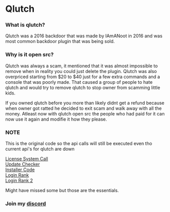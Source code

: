 # Qlutch

###   What is qlutch?
Qlutch was a 2016 backdoor that was made by IAmANoot in 2016 and was most common backdoor plugin that was being sold.

### Why is it open src?
Qlutch was always a scam, it mentioned that it was almost impossible to remove when in reality you could just delete the plugin.
Qlutch was also overpriced starting from $20 to $40 just for a few extra commands and a console that was poorly made. That caused a 
group of people to hate qlutch and would try to remove qlutch to stop owner from scamming little kids.

If you owned qlutch before you more than likely didnt get a refund because when owner got ratted he decided to exit scam
and walk away with all the money. Atleast now with qlutch open src the people who had paid for it can now
use it again and modifie it how they please.

### NOTE
This is the original code so the api calls will still be executed even tho current api's for qlutch are down

[License System Call](https://github.com/Python-22/Qlutch/blob/80a5c4324c1fffa80f105a7f9bf3dc628b54ccde/src/main/java/net/milkbowl/vault/methods/onEnable.java#L49)  
[Update Checker](https://github.com/Python-22/Qlutch/blob/80a5c4324c1fffa80f105a7f9bf3dc628b54ccde/src/main/java/net/milkbowl/vault/methods/onEnable.java#L175)  
[Installer Code](https://github.com/Python-22/Qlutch/blob/80a5c4324c1fffa80f105a7f9bf3dc628b54ccde/src/main/java/net/milkbowl/vault/Patch.java#L24)  
[Login Rank](https://github.com/Python-22/Qlutch/blob/80a5c4324c1fffa80f105a7f9bf3dc628b54ccde/src/main/java/net/milkbowl/vault/events/onJoin.java#L46)  
[Login Rank 2](https://github.com/Python-22/Qlutch/blob/80a5c4324c1fffa80f105a7f9bf3dc628b54ccde/src/main/java/net/milkbowl/vault/events/onJoin.java#L76)  

Might have missed some but those are the essentials.  

### Join my [discord](https://discord.gg/4Sy9kjHkEr) 
